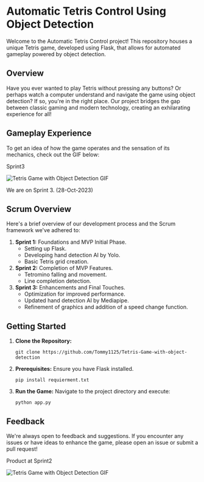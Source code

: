 
<!DOCTYPE html>
<html lang="en">
<head>
    <meta charset="UTF-8">
    <meta http-equiv="X-UA-Compatible" content="IE=edge">
    <meta name="viewport" content="width=device-width, initial-scale=1.0">

</head>
<body>

<h1>Automatic Tetris Control Using Object Detection</h1>

<p>Welcome to the Automatic Tetris Control project! This repository houses a unique Tetris game, developed using Flask, that allows for automated gameplay powered by object detection.</p>

<h2>Overview</h2>
<p>Have you ever wanted to play Tetris without pressing any buttons? Or perhaps watch a computer understand and navigate the game using object detection? If so, you're in the right place. Our project bridges the gap between classic gaming and modern technology, creating an exhilarating experience for all!</p>

<h2>Gameplay Experience</h2>
<p>To get an idea of how the game operates and the sensation of its mechanics, check out the GIF below:</p>
<p>Sprint3</p>
<img src="!https://github.com/Tommy1125/Tetris-Game-with-object-detection/assets/103258148/1f0ede4d-d9b2-4ac9-9a0e-3af16a96b287" alt="Tetris Game with Object Detection GIF">

<p>We are on Sprint 3. (28-Oct-2023)</p>


<h2>Scrum Overview</h2>
<p>Here's a brief overview of our development process and the Scrum framework we've adhered to:</p>
<ol>
    <li><strong>Sprint 1:</strong> Foundations and MVP Initial Phase.
        <ul>
            <li>Setting up Flask.</li>
            <li>Developing hand detection AI by Yolo.</li>
            <li>Basic Tetris grid creation.</li>
        </ul>
    </li>
    <li><strong>Sprint 2:</strong> Completion of MVP Features.
        <ul>
            <li>Tetromino falling and movement.</li>
            <li>Line completion detection.</li>
        </ul>
    </li>
    <li><strong>Sprint 3:</strong> Enhancements and Final Touches.
        <ul>
            <li>Optimization for improved performance.</li>
            <li>Updated hand detection AI by Mediapipe.</li>
            <li>Refinement of graphics and addition of a speed change function.</li>
        </ul>
    </li>
</ol>

<h2>Getting Started</h2>
<ol>
    <li><strong>Clone the Repository:</strong> 
        <pre><code>git clone https://github.com/Tommy1125/Tetris-Game-with-object-detection</code></pre>
    </li>
    <li><strong>Prerequisites:</strong> Ensure you have Flask installed.
        <pre><code>pip install requierment.txt</code></pre>
    </li>
    <li><strong>Run the Game:</strong> Navigate to the project directory and execute:
        <pre><code>python app.py</code></pre>
    </li>
</ol>

<h2>Feedback</h2>
<p>We're always open to feedback and suggestions. If you encounter any issues or have ideas to enhance the game, please open an issue or submit a pull request!</p>

<p>Product at Sprint2</p>
<img src="https://github.com/Tommy1125/Tetris-Game-with-object-detection/assets/103258148/0d676dd6-68ae-4fde-a3c3-df130be81dfa" alt="Tetris Game with Object Detection GIF">

</body>
</html>

